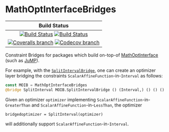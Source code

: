 # MathOptInterfaceBridges

| **Build Status** |
|:----------------:|
| [![Build Status][build-img]][build-url] [![Build Status][winbuild-img]][winbuild-url] |
| [![Coveralls branch][coveralls-img]][coveralls-url] [![Codecov branch][codecov-img]][codecov-url] |

Constraint Bridges for packages which build on-top-of [MathOptInterface](https://github.com/JuliaOpt/MathOptInterface.jl) (such as [JuMP](https://github.com/JuliaOpt/JuMP.jl)).

For example, with the [`SplitIntervalBridge`](https://github.com/JuliaOpt/MathOptInterfaceBridges.jl/blob/master/src/intervalbridge.jl), one can create an optimizer layer bridging the constraints `ScalarAffineFunction`-in-`Interval` as follows:
```julia
const MOIB = MathOptInterfaceBridges
@bridge SplitInterval MOIB.SplitIntervalBridge () (Interval,) () () () (ScalarAffineFunction,) () ()
```
Given an optimizer `optimizer` implementing `ScalarAffineFunction`-in-`GreaterThan` and `ScalarAffineFunction`-in-`LessThan`, the optimizer
```
bridgedoptimizer = SplitInterval(optimizer)
```
will additionally support `ScalarAffineFunction`-in-`Interval`.

[build-img]: https://travis-ci.org/JuliaOpt/MathOptInterfaceBridges.jl.svg?branch=master
[build-url]: https://travis-ci.org/JuliaOpt/MathOptInterfaceBridges.jl
[winbuild-img]: https://ci.appveyor.com/api/projects/status/50cqm3r9knscon6f/branch/master?svg=true
[winbuild-url]: https://ci.appveyor.com/project/JuliaOpt/mathoptinterfaceutilities-jl/branch/master
[coveralls-img]: https://coveralls.io/repos/github/JuliaOpt/MathOptInterfaceBridges.jl/badge.svg?branch=master
[coveralls-url]: https://coveralls.io/github/JuliaOpt/MathOptInterfaceBridges.jl?branch=master
[codecov-img]: http://codecov.io/github/JuliaOpt/MathOptInterfaceBridges.jl/coverage.svg?branch=master
[codecov-url]: http://codecov.io/github/JuliaOpt/MathOptInterfaceBridges.jl?branch=master
